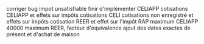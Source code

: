 corriger bug impot unsatisfiable
finir d'implémenter CELIAPP
cotisations CELIAPP et effets sur impôts
cotisations CELI
cotisations non enregistré et effets sur impôts
cotisation REER et effet sur l'impôt
RAP
maximum CELIAPP 40000
maximum REER, facteur d'équivalence
ajout des dates exactes de présent et d'achat de maison